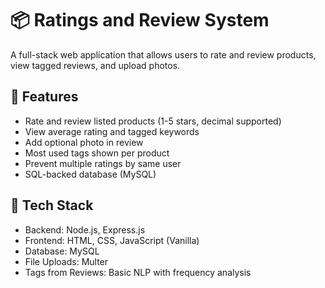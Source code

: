 # 📦 Ratings and Review System

A full-stack web application that allows users to rate and review products, view tagged reviews, and upload photos.

## 🚀 Features

- Rate and review listed products (1-5 stars, decimal supported)
- View average rating and tagged keywords
- Add optional photo in review
- Most used tags shown per product
- Prevent multiple ratings by same user
- SQL-backed database (MySQL)

## 📁 Tech Stack

- Backend: Node.js, Express.js
- Frontend: HTML, CSS, JavaScript (Vanilla)
- Database: MySQL
- File Uploads: Multer
- Tags from Reviews: Basic NLP with frequency analysis


